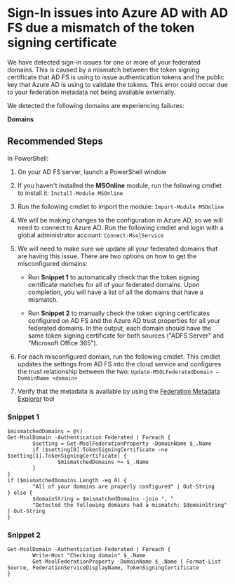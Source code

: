 <properties
	pageTitle="AD FS Sign-In Error - Token Signing Certificate Mismatch"
	description="This page describes the CRC for sign in errors due to a mismatch in the token signing certificate between AD FS and Azure AD"
	infoBubbleText="Found recent login failures. See details on the right."
	service="Microsoft.Adfs"
	resource="Tenant"
	authors="madhavpatel6"
  ms.author="madpatel"
	displayOrder="1"
	articleId="adfs_token_signing_cert_mismatch"
	diagnosticScenario="ADFS - Token Signing Cert Mismatch"
	selfHelpType="diagnostics"
	supportTopicIds="32045775"
	resourceTags=""
	productPesIds="14785"
	cloudEnvironments="public, BlackForest, Fairfax, MoonCake"
	ownershipId="ASEP_ContentService_Placeholder"
/>

# Sign-In issues into Azure AD with AD FS due a mismatch of the token signing certificate

<!--issueDescription-->

We have detected sign-in issues for one or more of your federated domains. This is caused by a mismatch between the token signing certificate that AD FS is using to issue authentication tokens and the public key that Azure AD is using to validate the tokens. This error could occur due to your federation metadata not being available externally.

<!--/issueDescription-->

We detected the following domains are experiencing failures:

**<!--$Domains-->Domains<!--/$Domains-->**

## **Recommended Steps**

In PowerShell:

1. On your AD FS server, launch a PowerShell window
2. If you haven't installed the **MSOnline** module, run the following cmdlet to install it: `Install-Module MSOnline`
3. Run the following cmdlet to import the module: `Import-Module MSOnline`
4. We will be making changes to the configuration in Azure AD, so we will need to connect to Azure AD. Run the following cmdlet and login with a global administrator account: `Connect-MsolService`
5. We will need to make sure we update all your federated domains that are having this issue. There are two options on how to get the misconfigured domains:

   - Run **Snippet 1** to automatically check that the token signing certificate matches for all of your federated domains. Upon completion, you will have a list of all the domains that have a mismatch.

   - Run **Snippet 2** to manually check the token signing certificates configured on AD FS and the Azure AD trust properties for all your federated domains. In the output, each domain should have the same token signing certificate for both sources ("ADFS Server" and "Microsoft Office 365").

6. For each misconfigured domain, run the following cmdlet. This cmdlet updates the settings from AD FS into the cloud service and configures the trust relationship between the two: `Update-MSOLFederatedDomain –DomainName <domain>`
7. Verify that the metadata is available by using the [Federation Metadata Explorer](https://adfshelp.microsoft.com/MetadataExplorer/GetFederationMetadata) tool

### Snippet 1

```
$mismatchedDomains = @()
Get-MsolDomain -Authentication Federated | Foreach {
		$setting = Get-MsolFederationProperty -DomainName $_.Name
		if ($setting[0].TokenSigningCertificate -ne $setting[1].TokenSigningCertificate) {
				$mismatchedDomains += $_.Name
		}
}
if ($mismatchedDomains.Length -eq 0) {
		"All of your domains are properly configured" | Out-String
} else {
		$domainString = $mismatchedDomains -join ", "
		"Detected the following domains had a mismatch: $domainString" | Out-String
}
```

### Snippet 2

```
Get-MsolDomain -Authentication Federated | Foreach {
		Write-Host "Checking domain" $_.Name
		Get-MsolFederationProperty -DomainName $_.Name | Format-List Source, FederationServiceDisplayName, TokenSigningCertificate
}
```

